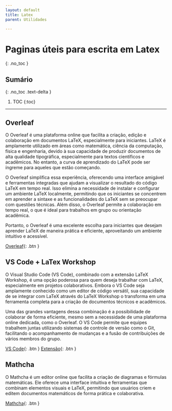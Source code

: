 ```yaml
---
layout: default
title: Latex
parent: Utilidades

---
```


# Paginas úteis para escrita em Latex
{: .no_toc }

## Sumário
{: .no_toc .text-delta }

1. TOC
{:toc}

---

## Overleaf

O Overleaf é uma plataforma online que facilita a criação, edição e colaboração em documentos LaTeX, especialmente para iniciantes. LaTeX é amplamente utilizado em áreas como matemática, ciência da computação, física e engenharia, devido à sua capacidade de produzir documentos de alta qualidade tipográfica, especialmente para textos científicos e acadêmicos. No entanto, a curva de aprendizado do LaTeX pode ser íngreme para aqueles que estão começando.

O Overleaf simplifica essa experiência, oferecendo uma interface amigável e ferramentas integradas que ajudam a visualizar o resultado do código LaTeX em tempo real. Isso elimina a necessidade de instalar e configurar um ambiente LaTeX localmente, permitindo que os iniciantes se concentrem em aprender a sintaxe e as funcionalidades do LaTeX sem se preocupar com questões técnicas. Além disso, o Overleaf permite a colaboração em tempo real, o que é ideal para trabalhos em grupo ou orientação acadêmica.

Portanto, o Overleaf é uma excelente escolha para iniciantes que desejam aprender LaTeX de maneira prática e eficiente, aproveitando um ambiente intuitivo e acessível.

[Overleaf](https://pt.overleaf.com/){: .btn }

## VS Code + LaTex Workshop

O Visual Studio Code (VS Code), combinado com a extensão LaTeX Workshop, é uma opção poderosa para quem deseja trabalhar com LaTeX, especialmente em projetos colaborativos. Embora o VS Code seja amplamente conhecido como um editor de código versátil, sua capacidade de se integrar com LaTeX através do LaTeX Workshop o transforma em uma ferramenta completa para a criação de documentos técnicos e acadêmicos.

Uma das grandes vantagens dessa combinação é a possibilidade de colaborar de forma eficiente, mesmo sem a necessidade de uma plataforma online dedicada, como o Overleaf. O VS Code permite que equipes trabalhem juntas utilizando sistemas de controle de versão como o Git, facilitando o acompanhamento de mudanças e a fusão de contribuições de vários membros do grupo.

[VS Code](https://code.visualstudio.com/download){: .btn }
[Extensão](https://github.com/James-Yu/LaTeX-Workshop/wiki/Install){: .btn }

## Mathcha 

O Mathcha é um editor online que facilita a criação de diagramas e fórmulas matemáticas. Ele oferece uma interface intuitiva e ferramentas que combinam elementos visuais e LaTeX, permitindo que usuários criem e editem documentos matemáticos de forma prática e colaborativa.

[Mathcha](https://www.mathcha.io/editor){: .btn }